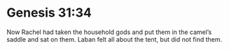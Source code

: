 # Genesis 31:34

Now Rachel had taken the household gods and put them in the camel’s saddle and sat on them. Laban felt all about the tent, but did not find them.
